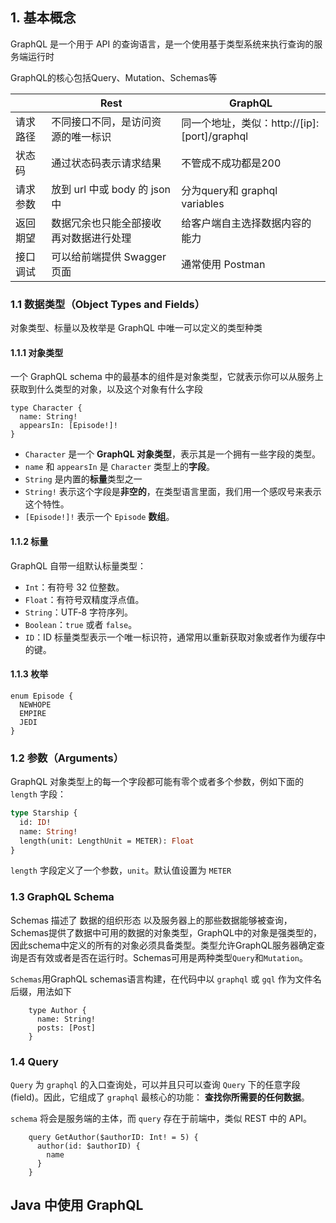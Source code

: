 ## 1. 基本概念

GraphQL 是一个用于 API 的查询语言，是一个使用基于类型系统来执行查询的服务端运行时

GraphQL的核心包括Query、Mutation、Schemas等

|          | Rest                                   | GraphQL                                      |
| -------- | -------------------------------------- | -------------------------------------------- |
| 请求路径 | 不同接口不同，是访问资源的唯一标识     | 同一个地址，类似：http://[ip]:[port]/graphql |
| 状态码   | 通过状态码表示请求结果                 | 不管成不成功都是200                          |
| 请求参数 | 放到 url 中或 body 的 json 中          | 分为query和 graphql variables                |
| 返回期望 | 数据冗余也只能全部接收再对数据进行处理 | 给客户端自主选择数据内容的能力               |
| 接口调试 | 可以给前端提供 Swagger 页面            | 通常使用 Postman                             |

### 1.1 数据类型（Object Types and Fields）

对象类型、标量以及枚举是 GraphQL 中唯一可以定义的类型种类

#### 1.1.1 对象类型

一个 GraphQL schema 中的最基本的组件是对象类型，它就表示你可以从服务上获取到什么类型的对象，以及这个对象有什么字段

```
type Character {
  name: String!
  appearsIn: [Episode!]!
}
```

- `Character` 是一个 **GraphQL 对象类型**，表示其是一个拥有一些字段的类型。
- `name` 和 `appearsIn` 是 `Character` 类型上的**字段**。
- `String` 是内置的**标量**类型之一 
- `String!` 表示这个字段是**非空的**，在类型语言里面，我们用一个感叹号来表示这个特性。
- `[Episode!]!` 表示一个 `Episode` **数组**。

#### 1.1.2 标量

GraphQL 自带一组默认标量类型：

- `Int`：有符号 32 位整数。
- `Float`：有符号双精度浮点值。
- `String`：UTF‐8 字符序列。
- `Boolean`：`true` 或者 `false`。
- `ID`：ID 标量类型表示一个唯一标识符，通常用以重新获取对象或者作为缓存中的键。

#### 1.1.3 枚举

``` 
enum Episode {
  NEWHOPE
  EMPIRE
  JEDI
}
```

### 1.2 参数（Arguments）

GraphQL 对象类型上的每一个字段都可能有零个或者多个参数，例如下面的 `length` 字段：

```graphql
type Starship {
  id: ID!
  name: String!
  length(unit: LengthUnit = METER): Float
}
```

`length` 字段定义了一个参数，`unit`。默认值设置为 `METER`

### 1.3 GraphQL Schema

Schemas 描述了 数据的组织形态 以及服务器上的那些数据能够被查询，Schemas提供了数据中可用的数据的对象类型，GraphQL中的对象是强类型的，因此schema中定义的所有的对象必须具备类型。类型允许GraphQL服务器确定查询是否有效或者是否在运行时。Schemas可用是两种类型`Query`和`Mutation`。

`Schemas`用GraphQL schemas语言构建，在代码中以 `graphql` 或 `gql` 作为文件名后缀，用法如下

```
    type Author {
      name: String!
      posts: [Post]
    }
```

### 1.4 Query

`Query` 为 `graphql` 的入口查询处，可以并且只可以查询 `Query` 下的任意字段 (field)。因此，它组成了 `graphql` 最核心的功能： **查找你所需要的任何数据**。

`schema` 将会是服务端的主体，而 `query` 存在于前端中，类似 REST 中的 API。

```
    query GetAuthor($authorID: Int! = 5) {
      author(id: $authorID) {
        name
      }
    }
```



## Java 中使用 GraphQL
